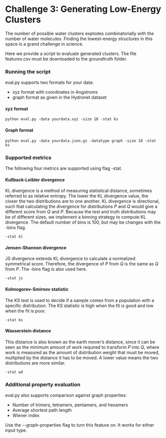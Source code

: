 # Challenge 3:  Generating Low-Energy Clusters

The number of possible water clusters explodes combinatorially with the number of water molecules. 
Finding the lowest-energy structures in this space is a grand challenge in science.

Here we provide a script to evaluate generated clusters. The file features.csv must be downloaded to the groundtruth folder.


### Running the script
eval.py supports two formats for your data:
* xyz format with coordinates in Angstroms
* graph format as given in the Hydronet dataset

#### xyz format
```
python eval.py -data yourdata.xyz -size 10 -stat ks
```

#### Graph format
```
python eval.py -data yourdata.json.gz -datatype graph -size 10 -stat ks
```


### Supported metrics

The following four metrics are supported using flag -stat.

#### Kullback-Leibler divergence
KL divergence is a method of measuring statistical distance, sometimes referred to as relative entropy. 
The lower the KL divergence value, the closer the two distributions are to one another.
KL divergence is directional, such that calculating the divergence for distributions *P* and *Q* would give a different score from *Q* and *P*.
Because the test and truth distributions may be of different sizes, we implement a binning strategy to compute KL divergence. 
The default number of bins is 100, but may be changes with the -bins flag.
```
-stat kl
```

#### Jensen-Shannon divergence
JS divergence extends KL divergence to calculate a normalized symmetrical score. Therefore, the divergence of *P* from *Q* is the same as *Q* from *P*.
The -bins flag is also used here.
```
-stat js
```

#### Kolmogorov-Smirnov statistic 
The KS test is used to decide if a sample comes from a population with a specific distribution. 
The KS statistic is high when the fit is good and low when the fit is poor.
```
-stat ks
```

#### Wasserstein distance
This distance is also known as the earth mover’s distance, since it can be seen as the minimum amount of work 
required to transform *P* into *Q*, where work is measured as the amount of distribution weight that must be moved, 
multiplied by the distance it has to be moved. A lower value means the two distributions are more similar.
```
-stat wd
```




### Additional property evaluation
eval.py also supports comparison against graph properties:
* Number of trimers, tetramers, pentamers, and hexamers
* Average shortest path length
* Wiener index

Use the --graph-properties flag to turn this feature on. It works for either input type.
